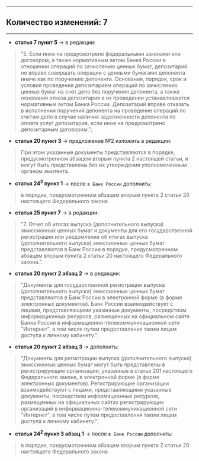 
---
## Количество изменений: 7
---
- **статья 7 пункт 5** -> в редакции:
>"5. Если иное не предусмотрено федеральными законами или договором, а также нормативным актом Банка России в отношении операций по зачислению ценных бумаг, депозитарий не вправе совершать операции с ценными бумагами депонента иначе как по поручению депонента. Основания, порядок, срок и условия проведения депозитарием операций по зачислению ценных бумаг на счет депо без поручения депонента, а также основания отказа депозитария в их проведении устанавливаются нормативным актом Банка России. Депозитарий вправе отказать в исполнении поручений депонента на проведение операций по счетам депо в случае наличия задолженности депонента по оплате услуг депозитария, если иное не предусмотрено депозитарным договором.";
- **статья 20 пункт 3** -> предложение №2 изложить в редакции:
>При этом указанные документы представляются в порядке, предусмотренном абзацем вторым пункта 2 настоящей статьи, и могут быть представлены без их утверждения уполномоченным органом эмитента.
- **статья 24<sup>2</sup> пункт 1** -> после `в Банк России` дополнить:
>в порядке, предусмотренном абзацем вторым пункта 2 статьи 20 настоящего Федерального закона
- **статья 25 пункт 7** -> в редакции:
>"7. Отчет об итогах выпуска (дополнительного выпуска) эмиссионных ценных бумаг и документы для его государственной регистрации или уведомление об итогах выпуска (дополнительного выпуска) эмиссионных ценных бумаг представляются в Банк России в порядке, предусмотренном абзацем вторым пункта 2 статьи 20 настоящего Федерального закона.".
- **статья 20 пункт 2 абзац 2** -> в редакции:
>"Документы для государственной регистрации выпуска (дополнительного выпуска) эмиссионных ценных бумаг представляются в Банк России в электронной форме (в форме электронных документов). Банк России взаимодействует с лицами, представляющими указанные документы, посредством информационных ресурсов, размещенных на официальном сайте Банка России в информационно-телекоммуникационной сети "Интернет", в том числе путем предоставления таким лицам доступа к личному кабинету.";
- **статья 20 пункт 2 абзац 3** -> дополнить: 
>"Документы для регистрации выпуска (дополнительного выпуска) эмиссионных ценных бумаг могут быть представлены в регистрирующие организации, указанные в статье 201 настоящего Федерального закона, в электронной форме (в форме электронных документов). Регистрирующие организации взаимодействуют с лицами, представляющими указанные документы, посредством информационных ресурсов, размещенных на официальных сайтах регистрирующих организаций в информационно-телекоммуникационной сети "Интернет", в том числе путем предоставления таким лицам доступа к личному кабинету.";
- **статья 24<sup>2</sup> пункт 3 абзац 1** -> после `в Банк России` дополнить:
>в порядке, предусмотренном абзацем вторым пункта 2 статьи 20 настоящего Федерального закона
